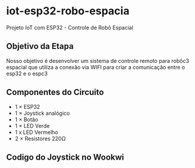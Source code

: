 # iot-esp32-robo-espacia
Projeto IoT com ESP32 - Controle de Robô Espacial

## Objetivo da Etapa
Nosso objetivo é desenvolver um sistema de controle remoto para robôc3 espacial que utiliza a conexão via WIFI para criar a comunicação entre o esp32 e o espc3

## Componentes do Circuito
- 1 × ESP32
- 1 × Joystick analógico
- 1 × Botão
- 1 × LED Verde
- 1 x LED Vermelho
- 2 × Resistores 220Ω

## Codigo do Joystick no Wookwi

